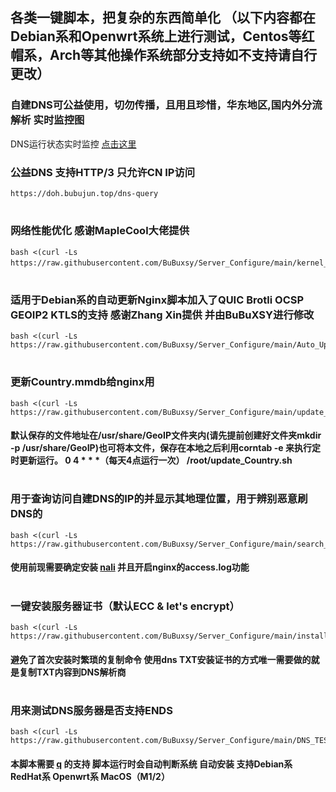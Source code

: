 ## 各类一键脚本，把复杂的东西简单化 （以下内容都在Debian系和Openwrt系统上进行测试，Centos等红帽系，Arch等其他操作系统部分支持如不支持请自行更改）
### 自建DNS可公益使用，切勿传播，且用且珍惜，华东地区,国内外分流解析 实时监控图

DNS运行状态实时监控 [点击这里](https://grafana.bubujun.top/grafana/d/w-Sdzen4k/mosdns-v4?orgId=1&refresh=5s)
 
### 公益DNS 支持HTTP/3 只允许CN IP访问  
```
https://doh.bubujun.top/dns-query
``` 
#
### 网络性能优化 感谢MapleCool大佬提供
``` shell
bash <(curl -Ls https://raw.githubusercontent.com/BuBuxsy/Server_Configure/main/kernel_optimization.sh）
``` 
#
### 适用于Debian系的自动更新Nginx脚本加入了QUIC Brotli OCSP GEOIP2 KTLS的支持 感谢Zhang Xin提供 并由BuBuXSY进行修改	
``` shell
bash <(curl -Ls https://raw.githubusercontent.com/BuBuxsy/Server_Configure/main/Auto_Upgrade_Nginx.sh)
``` 
#
### 更新Country.mmdb给nginx用
``` shell 
bash <(curl -Ls https://raw.githubusercontent.com/BuBuxsy/Server_Configure/main/update_Country.sh)
```
#### 默认保存的文件地址在/usr/share/GeoIP文件夹内(请先提前创建好文件夹mkdir -p /usr/share/GeoIP)也可将本文件，保存在本地之后利用corntab -e 来执行定时更新运行。 0 4 * * *（每天4点运行一次） /root/update_Country.sh 
#
### 用于查询访问自建DNS的IP的并显示其地理位置，用于辨别恶意刷DNS的
``` shell 
bash <(curl -Ls https://raw.githubusercontent.com/BuBuxsy/Server_Configure/main/search_ip.sh)
``` 
#### 使用前现需要确定安装 [nali](https://github.com/zu1k/nali) 并且开启nginx的access.log功能
# 
### 一键安装服务器证书（默认ECC & let's encrypt） 
``` shell 
bash <(curl -Ls https://raw.githubusercontent.com/BuBuxsy/Server_Configure/main/install_cert.sh)
``` 
#### 避免了首次安装时繁琐的复制命令 使用dns TXT安装证书的方式唯一需要做的就是复制TXT内容到DNS解析商 
# 

### 用来测试DNS服务器是否支持ENDS 
``` shell  
bash <(curl -Ls https://raw.githubusercontent.com/BuBuxsy/Server_Configure/main/DNS_TEST.sh) 
``` 
#### 本脚本需要 [q](https://github.com/natesales/q) 的支持 脚本运行时会自动判断系统 自动安装 支持Debian系 RedHat系 Openwrt系 MacOS（M1/2）
